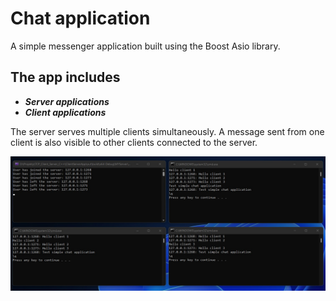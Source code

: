# Chat application
A simple messenger application built using the Boost Asio library.

## The app includes
- ***Server applications***
- ***Client applications***

The server serves multiple clients simultaneously. A message sent from one client is also visible to other clients connected to the server.

![Screen](Image/screen.jpg)